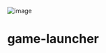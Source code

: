 ![image](https://github.com/Valdemir-DSW/game-launcher/assets/134114016/7c64ab3f-bbcf-4259-8672-768b32e5857c)
# game-launcher
